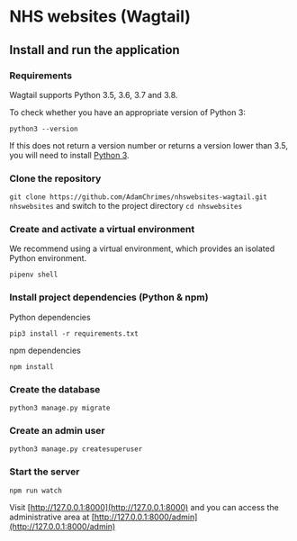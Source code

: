 # NHS websites (Wagtail)

## Install and run the application

### Requirements

Wagtail supports Python 3.5, 3.6, 3.7 and 3.8.

To check whether you have an appropriate version of Python 3:

```
python3 --version
```

If this does not return a version number or returns a version lower than 3.5, you will need to install [Python 3](https://www.python.org/downloads/).

### Clone the repository

`git clone https://github.com/AdamChrimes/nhswebsites-wagtail.git nhswebsites` and switch to the project directory `cd nhswebsites`

### Create and activate a virtual environment

We recommend using a virtual environment, which provides an isolated Python environment.

```
pipenv shell
```

### Install project dependencies (Python & npm)

Python dependencies

```
pip3 install -r requirements.txt
``` 

npm dependencies

```
npm install
```

### Create the database

```
python3 manage.py migrate
```

### Create an admin user

```
python3 manage.py createsuperuser
```

### Start the server

```
npm run watch
```

Visit [http://127.0.0.1:8000](http://127.0.0.1:8000) and you can access the administrative area at [http://127.0.0.1:8000/admin](http://127.0.0.1:8000/admin)

